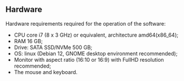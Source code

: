 ## Hardware

Hardware requirements required for the operation of the software:

- CPU core i7 (8 x 3 GHz) or equivalent, architecture amd64(x86_64);
- RAM 16 GB;
- Drive: SATA SSD/NVMe 500 GB;
- OS: linux (Debian 12, GNOME desktop environment recommended);
- Monitor with aspect ratio (16:10 or 16:9) with FullHD resolution recommended;
- The mouse and keyboard.
